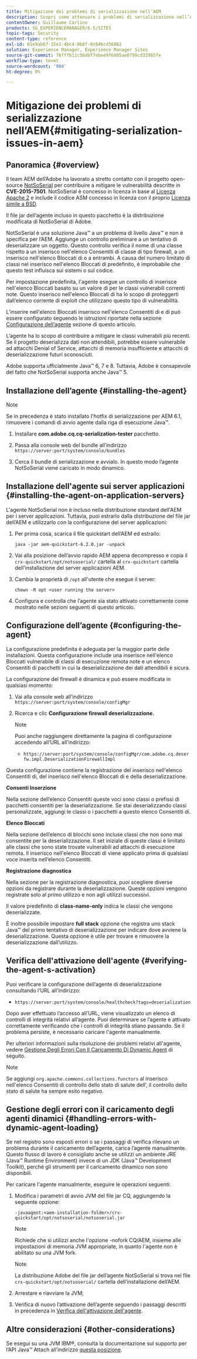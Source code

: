 ```yaml
---
title: Mitigazione dei problemi di serializzazione nell’AEM
description: Scopri come attenuare i problemi di serializzazione nell’AEM.
contentOwner: Guillaume Carlino
products: SG_EXPERIENCEMANAGER/6.5/SITES
topic-tags: Security
content-type: reference
exl-id: 01e9ab67-15e2-4bc4-9b8f-0c84bcd56862
solution: Experience Manager, Experience Manager Sites
source-git-commit: 76fffb11c56dbf7ebee9f6805ae0799cd32985fe
workflow-type: tm+mt
source-wordcount: '904'
ht-degree: 0%

---
```


# Mitigazione dei problemi di serializzazione nell’AEM{#mitigating-serialization-issues-in-aem}

## Panoramica {#overview}

Il team AEM dell’Adobe ha lavorato a stretto contatto con il progetto open-source [NotSoSerial](https://github.com/kantega/notsoserial) per contribuire a mitigare le vulnerabilità descritte in **CVE-2015-7501**. NotSoSerial è concesso in licenza in base al [Licenza Apache 2](https://www.apache.org/licenses/LICENSE-2.0) e include il codice ASM concesso in licenza con il proprio [Licenza simile a BSD](https://asm.ow2.io/).

Il file jar dell’agente incluso in questo pacchetto è la distribuzione modificata di NotSoSerial di Adobe.

NotSoSerial è una soluzione Java™ a un problema di livello Java™ e non è specifica per l’AEM. Aggiunge un controllo preliminare a un tentativo di deserializzare un oggetto. Questo controllo verifica il nome di una classe rispetto a un inserisco nell&#39;elenco Consentiti di classe di tipo firewall, a un inserisco nell&#39;elenco Bloccati di o a entrambi. A causa del numero limitato di classi nel inserisco nell&#39;elenco Bloccati di predefinito, è improbabile che questo test influisca sui sistemi o sul codice.

Per impostazione predefinita, l&#39;agente esegue un controllo di inserisce nell&#39;elenco Bloccati basato su un valore di  per le classi vulnerabili correnti note. Questo inserisco nell&#39;elenco Bloccati di ha lo scopo di proteggerti dall’elenco corrente di exploit che utilizzano questo tipo di vulnerabilità.

L’inserire nell&#39;elenco Bloccati inserisco nell&#39;elenco Consentiti di e di può essere configurato seguendo le istruzioni riportate nella sezione [Configurazione dell’agente](/help/sites-administering/mitigating-serialization-issues.md#configuring-the-agent) sezione di questo articolo.

L’agente ha lo scopo di contribuire a mitigare le classi vulnerabili più recenti. Se il progetto deserializza dati non attendibili, potrebbe essere vulnerabile ad attacchi Denial of Service, attacchi di memoria insufficiente e attacchi di deserializzazione futuri sconosciuti.

Adobe supporta ufficialmente Java™ 6, 7 e 8. Tuttavia, Adobe è consapevole del fatto che NotSoSerial supporta anche Java™ 5.

## Installazione dell’agente {#installing-the-agent}

>[!NOTE]
>
>Se in precedenza è stato installato l&#39;hotfix di serializzazione per AEM 6.1, rimuovere i comandi di avvio agente dalla riga di esecuzione Java™.

1. Installare **com.adobe.cq.cq-serialization-tester** pacchetto.

1. Passa alla console web del bundle all’indirizzo `https://server:port/system/console/bundles`
1. Cerca il bundle di serializzazione e avvialo. In questo modo l’agente NotSoSerial viene caricato in modo dinamico.

## Installazione dell&#39;agente sui server applicazioni {#installing-the-agent-on-application-servers}

L&#39;agente NotSoSerial non è incluso nella distribuzione standard dell&#39;AEM per i server applicazioni. Tuttavia, puoi estrarlo dalla distribuzione del file jar dell’AEM e utilizzarlo con la configurazione del server applicazioni:

1. Per prima cosa, scarica il file quickstart dell’AEM ed estrailo:

   ```shell
   java -jar aem-quickstart-6.2.0.jar -unpack
   ```

1. Vai alla posizione dell’avvio rapido AEM appena decompresso e copia il `crx-quickstart/opt/notsoserial/` cartella al `crx-quickstart` cartella dell&#39;installazione del server applicazioni AEM.

1. Cambia la proprietà di `/opt` all&#39;utente che esegue il server:

   ```shell
   chown -R opt <user running the server>
   ```

1. Configura e controlla che l’agente sia stato attivato correttamente come mostrato nelle sezioni seguenti di questo articolo.

## Configurazione dell’agente {#configuring-the-agent}

La configurazione predefinita è adeguata per la maggior parte delle installazioni. Questa configurazione include una inserisce nell&#39;elenco Bloccati vulnerabile di classi di esecuzione remota note e un elenco Consentiti di pacchetti in cui la deserializzazione dei dati attendibili è sicura.

La configurazione del firewall è dinamica e può essere modificata in qualsiasi momento:

1. Vai alla console web all’indirizzo `https://server:port/system/console/configMgr`
1. Ricerca e clic **Configurazione firewall deserializzazione.**

   >[!NOTE]
   >
   >Puoi anche raggiungere direttamente la pagina di configurazione accedendo all’URL all’indirizzo:
   >
   >* `https://server:port/system/console/configMgr/com.adobe.cq.deserfw.impl.DeserializationFirewallImpl`

Questa configurazione contiene la registrazione del inserisco nell&#39;elenco Consentiti di, del inserisco nell&#39;elenco Bloccati di e della deserializzazione.

**Consenti Inserzione**

Nella sezione dell’elenco Consentiti queste voci sono classi o prefissi di pacchetti consentiti per la deserializzazione. Se stai deserializzando classi personalizzate, aggiungi le classi o i pacchetti a questo elenco Consentiti di.

**Elenco Bloccati**

Nella sezione dell’elenco di blocchi sono incluse classi che non sono mai consentite per la deserializzazione. Il set iniziale di queste classi è limitato alle classi che sono state trovate vulnerabili ad attacchi di esecuzione remota. Il inserisco nell&#39;elenco Bloccati di viene applicato prima di qualsiasi voce inserita nell’elenco Consentiti.

**Registrazione diagnostica**

Nella sezione per la registrazione diagnostica, puoi scegliere diverse opzioni da registrare durante la deserializzazione. Queste opzioni vengono registrate solo al primo utilizzo e non agli utilizzi successivi.

Il valore predefinito di **class-name-only** indica le classi che vengono deserializzate.

È inoltre possibile impostare **full stack** opzione che registra uno stack Java™ del primo tentativo di deserializzazione per indicare dove avviene la deserializzazione. Questa opzione è utile per trovare e rimuovere la deserializzazione dall’utilizzo.

## Verifica dell&#39;attivazione dell&#39;agente {#verifying-the-agent-s-activation}

Puoi verificare la configurazione dell’agente di deserializzazione consultando l’URL all’indirizzo:

* `https://server:port/system/console/healthcheck?tags=deserialization`

Dopo aver effettuato l’accesso all’URL, viene visualizzato un elenco di controlli di integrità relativi all’agente. Puoi determinare se l’agente è attivato correttamente verificando che i controlli di integrità stiano passando. Se il problema persiste, è necessario caricare l&#39;agente manualmente.

Per ulteriori informazioni sulla risoluzione dei problemi relativi all&#39;agente, vedere [Gestione Degli Errori Con Il Caricamento Di Dynamic Agent](#handling-errors-with-dynamic-agent-loading) di seguito.

>[!NOTE]
>
>Se aggiungi `org.apache.commons.collections.functors` al inserisco nell&#39;elenco Consentiti di controllo dello stato di salute dell’, il controllo dello stato di salute ha sempre esito negativo.

## Gestione degli errori con il caricamento degli agenti dinamici {#handling-errors-with-dynamic-agent-loading}

Se nel registro sono esposti errori o se i passaggi di verifica rilevano un problema durante il caricamento dell’agente, carica l’agente manualmente. Questo flusso di lavoro è consigliato anche se utilizzi un ambiente JRE (Java™ Runtime Environment) invece di un JDK (Java™ Development Toolkit), perché gli strumenti per il caricamento dinamico non sono disponibili.

Per caricare l&#39;agente manualmente, eseguire le operazioni seguenti:

1. Modifica i parametri di avvio JVM del file jar CQ, aggiungendo la seguente opzione:

   ```shell
   -javaagent:<aem-installation-folder>/crx-quickstart/opt/notsoserial/notsoserial.jar
   ```

   >[!NOTE]
   >
   >Richiede che si utilizzi anche l&#39;opzione -nofork CQ/AEM, insieme alle impostazioni di memoria JVM appropriate, in quanto l&#39;agente non è abilitato su una JVM fork.

   >[!NOTE]
   >
   >La distribuzione Adobe del file jar dell’agente NotSoSerial si trova nel file `crx-quickstart/opt/notsoserial/` cartella dell’installazione dell’AEM.

1. Arrestare e riavviare la JVM;

1. Verifica di nuovo l’attivazione dell’agente seguendo i passaggi descritti in precedenza in [Verifica dell&#39;attivazione dell&#39;agente](/help/sites-administering/mitigating-serialization-issues.md#verifying-the-agent-s-activation).

## Altre considerazioni {#other-considerations}

Se esegui su una JVM IBM®, consulta la documentazione sul supporto per l’API Java™ Attach all’indirizzo [questa posizione](https://www.ibm.com/docs/en/sdk-java-technology/8?topic=documentation-java-attach-api).
